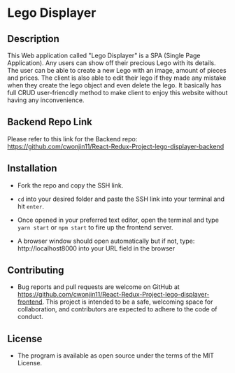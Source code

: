 # Lego Displayer


## Description

This Web application called "Lego Displayer" is a SPA (Single Page Application). Any users can show off their precious Lego with its details. The user can be able to create a new Lego with an image, amount of pieces and prices. The client is also able to edit their lego if they made any mistake when they create the lego object and even delete the lego. It basically has full CRUD user-friencdly method to make client to enjoy this website without having any inconvenience. 

## Backend Repo Link

Please refer to this link for the Backend repo: 
https://github.com/cwonjin11/React-Redux-Project-lego-displayer-backend


## Installation

- Fork the repo and copy the SSH link.

- `cd` into your desired folder and paste the SSH link into your terminal and hit `enter`.

- Once opened in your preferred text editor, open the terminal and type `yarn start` or `npm start` to fire up the frontend server.

- A browser window should open automatically but if not, type: http://localhost8000 into your URL field in the browser


## Contributing

- Bug reports and pull requests are welcome on GitHub at https://github.com/cwonjin11/React-Redux-Project-lego-displayer-frontend. This project is intended to be a safe, welcoming space for collaboration, and contributors are expected to adhere to the code of conduct.

## License

- The program is available as open source under the terms of the MIT License.
